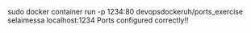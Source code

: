 sudo docker container run -p 1234:80 devopsdockeruh/ports_exercise
selaimessa localhost:1234
Ports configured correctly!!
